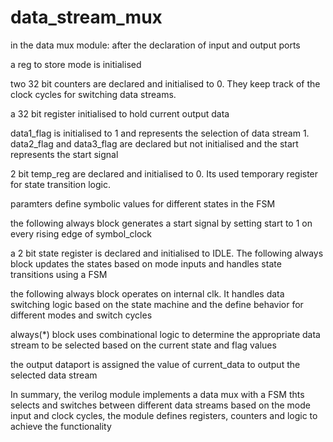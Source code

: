 # data_stream_mux

in the data mux module: after the declaration of input and output ports

a reg to store mode is initialised

two 32 bit counters are declared and initialised to 0. They keep track of the clock cycles for switching data streams.

a 32 bit register initialised to hold current output data

data1_flag is initialised to 1 and represents the selection of data stream 1. data2_flag and data3_flag are declared but not initialised and the start represents the start signal

2 bit temp_reg are declared and initialised to 0. Its used temporary register for state transition logic.

paramters define symbolic values for different states in the FSM

the following always block generates a start signal by setting start to 1 on every rising edge of symbol_clock

a 2 bit state register is declared and initialised to IDLE. The following always block updates the states based on mode inputs and handles state transitions using a FSM

the following always block operates on internal clk. It handles data switching logic based on the state machine and the define behavior for different modes and switch cycles

always(*) block uses combinational logic to determine the appropriate data stream to be selected based on the current state and flag values

the output dataport is assigned the value of current_data to output the selected data stream

In summary, the verilog module implements a data mux with a FSM thts selects and switches between different data streams based on the mode input and clock cycles,
the module defines registers, counters and logic to achieve the functionality
